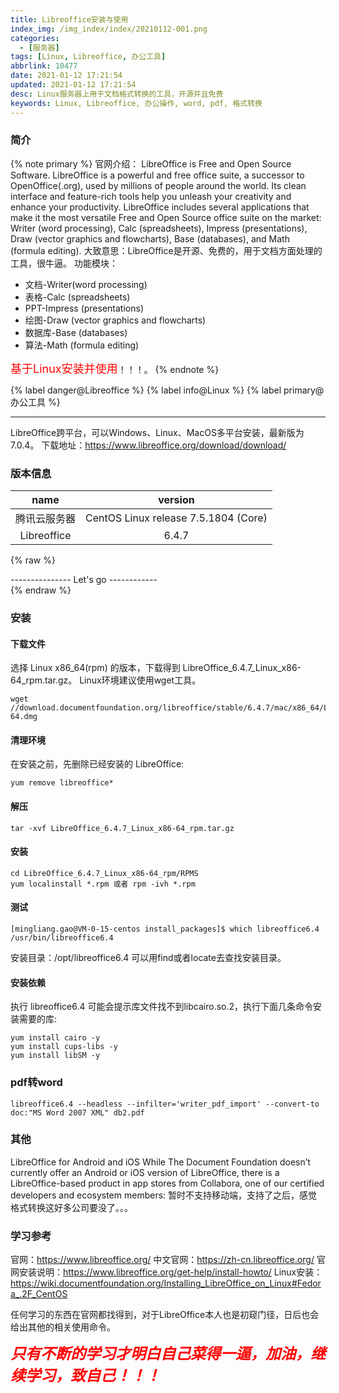```yaml
---
title: Libreoffice安装与使用
index_img: /img_index/index/20210112-001.png
categories:
  - [服务器]
tags: [Linux, Libreoffice, 办公工具]
abbrlink: 10477
date: 2021-01-12 17:21:54
updated: 2021-01-12 17:21:54
desc: Linux服务器上用于文档格式转换的工具，开源并且免费
keywords: Linux, Libreoffice, 办公操作, word, pdf, 格式转换
---
```



### 简介
{% note primary %}
官网介绍：
LibreOffice is Free and Open Source Software. LibreOffice is a powerful and free office suite, a successor to OpenOffice(.org), used by millions of people around the world. Its clean interface and feature-rich tools help you unleash your creativity and enhance your productivity. LibreOffice includes several applications that make it the most versatile Free and Open Source office suite on the market: Writer (word processing), Calc (spreadsheets), Impress (presentations), Draw (vector graphics and flowcharts), Base (databases), and Math (formula editing).
大致意思：LibreOffice是开源、免费的，用于文档方面处理的工具，很牛逼。
功能模块：
- 文档-Writer(word processing)
- 表格-Calc (spreadsheets)
- PPT-Impress (presentations)
- 绘图-Draw (vector graphics and flowcharts)
- 数据库-Base (databases)
- 算法-Math (formula editing)

<font color='red' size=4.5>基于Linux安装并使用</font>！！！。
{% endnote %}

{% label danger@Libreoffice %} {% label info@Linux %} {% label primary@办公工具 %}

<!--more-->
<hr />

LibreOffice跨平台，可以Windows、Linux、MacOS多平台安装，最新版为7.0.4。
下载地址：https://www.libreoffice.org/download/download/

### 版本信息

|     name     |               version                |
|:------------:|:------------------------------------:|
| 腾讯云服务器 | CentOS Linux release 7.5.1804 (Core) |
| Libreoffice  |                6.4.7                 |


{% raw %}
<div class="post_cus_note">--------------- Let's go ------------</div>
{% endraw %}

### 安装

#### 下载文件
选择 Linux x86_64(rpm) 的版本，下载得到 LibreOffice_6.4.7_Linux_x86-64_rpm.tar.gz。
Linux环境建议使用wget工具。
```
wget //download.documentfoundation.org/libreoffice/stable/6.4.7/mac/x86_64/LibreOffice_6.4.7_MacOS_x86-64.dmg
```

#### 清理环境
在安装之前，先删除已经安装的 LibreOffice:
```
yum remove libreoffice*
```

#### 解压
```
tar -xvf LibreOffice_6.4.7_Linux_x86-64_rpm.tar.gz
```
#### 安装
```
cd LibreOffice_6.4.7_Linux_x86-64_rpm/RPMS
yum localinstall *.rpm 或者 rpm -ivh *.rpm
```

#### 测试
```
[mingliang.gao@VM-0-15-centos install_packages]$ which libreoffice6.4
/usr/bin/libreoffice6.4
```
安装目录：/opt/libreoffice6.4
可以用find或者locate去查找安装目录。

#### 安装依赖

执行 libreoffice6.4 可能会提示库文件找不到libcairo.so.2，执行下面几条命令安装需要的库:
```
yum install cairo -y
yum install cups-libs -y
yum install libSM -y
```

### pdf转word

```
libreoffice6.4 --headless --infilter='writer_pdf_import' --convert-to doc:"MS Word 2007 XML" db2.pdf
```

### 其他

LibreOffice for Android and iOS
While The Document Foundation doesn’t currently offer an Android or iOS version of LibreOffice, there is a LibreOffice-based product in app stores from Collabora, one of our certified developers and ecosystem members:
暂时不支持移动端，支持了之后，感觉格式转换这好多公司要没了。。。

### 学习参考

官网：https://www.libreoffice.org/
中文官网：https://zh-cn.libreoffice.org/
官网安装说明：https://www.libreoffice.org/get-help/install-howto/
Linux安装：https://wiki.documentfoundation.org/Installing_LibreOffice_on_Linux#Fedora_.2F_CentOS

任何学习的东西在官网都找得到，对于LibreOffice本人也是初窥门径，日后也会给出其他的相关使用命令。


<font color="red" size="5">***只有不断的学习才明白自己菜得一逼，加油，继续学习，致自己！！！***</font>
